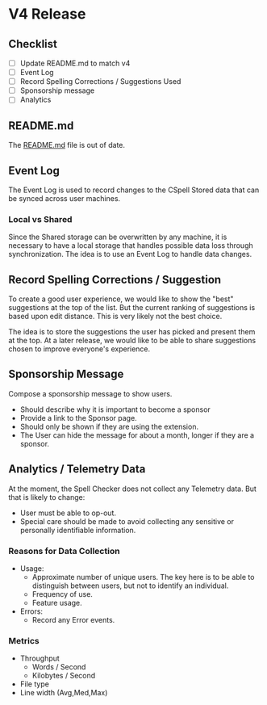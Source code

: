 # V4 Release

## Checklist

- [ ] Update README.md to match v4
- [ ] Event Log
- [ ] Record Spelling Corrections / Suggestions Used
- [ ] Sponsorship message
- [ ] Analytics

## README.md

The [README.md](../README.md) file is out of date.

## Event Log

The Event Log is used to record changes to the CSpell Stored data that can be synced across user machines.

### Local vs Shared

Since the Shared storage can be overwritten by any machine, it is necessary to have a local storage that handles possible data loss through synchronization. The idea is to use an Event Log to handle data changes.

## Record Spelling Corrections / Suggestion

To create a good user experience, we would like to show the "best" suggestions at the top of the list. But the current ranking of suggestions is based upon edit distance. This is very likely not the best choice.

The idea is to store the suggestions the user has picked and present them at the top. At a later release, we would like to be able to share suggestions chosen to improve everyone's experience.

## Sponsorship Message

Compose a sponsorship message to show users.

- Should describe why it is important to become a sponsor
- Provide a link to the Sponsor page.
- Should only be shown if they are using the extension.
- The User can hide the message for about a month, longer if they are a sponsor.

## Analytics / Telemetry Data

At the moment, the Spell Checker does not collect any Telemetry data. But that is likely to change:

- User must be able to op-out.
- Special care should be made to avoid collecting any sensitive or personally identifiable information.

### Reasons for Data Collection

- Usage:
    - Approximate number of unique users. The key here is to be able to distinguish between users, but not to identify an individual.
    - Frequency of use.
    - Feature usage.
- Errors:
    - Record any Error events.

### Metrics

- Throughput
    - Words / Second
    - Kilobytes / Second
- File type
- Line width (Avg,Med,Max)
